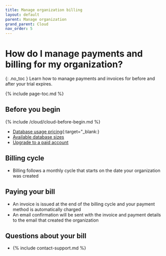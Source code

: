 ```yaml
---
title: Manage organization billing
layout: default
parent: Manage organization
grand_parent: Cloud
nav_order: 5
---
```


# How do I manage payments and billing for my organization?
{: .no_toc }
Learn how to manage payments and invoices for before and after your trial expires.

{% include page-toc.md %}

## Before you begin

{% include /cloud/cloud-before-begin.md %}

* [Database usage pricing](https://www.featurebase.com/pricing){:target="\_blank:}
* [Available database sizes](https://docs.featurebase.com/docs/cloud/cloud-databases/cloud-db-shape/)
* [Upgrade to a paid account](/docs/cloud/cloud-org/cloud-org-upgrade-to-paid/)

## Billing cycle

* Billing follows a monthly cycle that starts on the date your organization was created

## Paying your bill

* An invoice is issued at the end of the billing cycle and your payment method is automatically charged
* An email confirmation will be sent with the invoice and payment details to the email that created the organization

## Questions about your bill

* {% include contact-support.md %}

